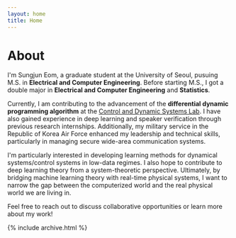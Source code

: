 ```yaml
---
layout: home
title: Home
---
```


# About

I'm Sungjun Eom, a graduate student at the University of Seoul, pusuing M.S. in **Electrical and Computer Engineering**. Before starting M.S., I got a double major in **Electrical and Computer Engineering** and **Statistics**.


Currently, I am contributing to the advancement of the **differential dynamic programming algorithm** at the [Control and Dynamic Systems Lab](https://sites.google.com/view/cdsluos). I have also gained experience in deep learning and speaker verification through previous research internships. Additionally, my military service in the Republic of Korea Air Force enhanced my leadership and technical skills, particularly in managing secure wide-area communication systems.

I'm particularly interested in developing learning methods for dynamical systems/control systems in low-data regimes. I also hope to contribute to deep learning theory from a system-theoretic perspective. Ultimately, by bridging machine learning theory with real-time physical systems, I want to narrow the gap between the computerized world and the real physical world we are living in.

Feel free to reach out to discuss collaborative opportunities or learn more about my work!

{% include archive.html %}
